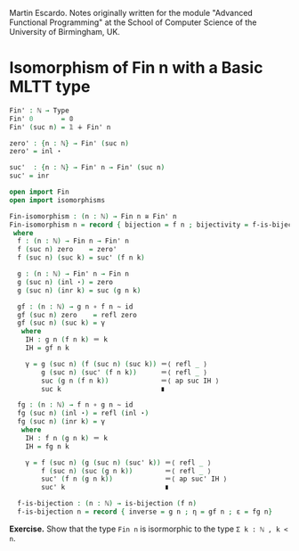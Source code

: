 
Martin Escardo.
Notes originally written for the module "Advanced Functional Programming"
at the School of Computer Science of the University of Birmingham, UK.


<!--
```agda
{-# OPTIONS --without-K --safe #-}

module Fin-functions where

open import prelude
```
-->

# Isomorphism of Fin n with a Basic MLTT type

```agda
Fin' : ℕ → Type
Fin' 0       = 𝟘
Fin' (suc n) = 𝟙 ∔ Fin' n

zero' : {n : ℕ} → Fin' (suc n)
zero' = inl ⋆

suc'  : {n : ℕ} → Fin' n → Fin' (suc n)
suc' = inr

open import Fin
open import isomorphisms

Fin-isomorphism : (n : ℕ) → Fin n ≅ Fin' n
Fin-isomorphism n = record { bijection = f n ; bijectivity = f-is-bijection n }
 where
  f : (n : ℕ) → Fin n → Fin' n
  f (suc n) zero    = zero'
  f (suc n) (suc k) = suc' (f n k)

  g : (n : ℕ) → Fin' n → Fin n
  g (suc n) (inl ⋆) = zero
  g (suc n) (inr k) = suc (g n k)

  gf : (n : ℕ) → g n ∘ f n ∼ id
  gf (suc n) zero    = refl zero
  gf (suc n) (suc k) = γ
   where
    IH : g n (f n k) ＝ k
    IH = gf n k

    γ = g (suc n) (f (suc n) (suc k)) ＝⟨ refl _ ⟩
        g (suc n) (suc' (f n k))      ＝⟨ refl _ ⟩
        suc (g n (f n k))             ＝⟨ ap suc IH ⟩
        suc k                         ∎

  fg : (n : ℕ) → f n ∘ g n ∼ id
  fg (suc n) (inl ⋆) = refl (inl ⋆)
  fg (suc n) (inr k) = γ
   where
    IH : f n (g n k) ＝ k
    IH = fg n k

    γ = f (suc n) (g (suc n) (suc' k)) ＝⟨ refl _ ⟩
        f (suc n) (suc (g n k))        ＝⟨ refl _ ⟩
        suc' (f n (g n k))             ＝⟨ ap suc' IH ⟩
        suc' k                         ∎

  f-is-bijection : (n : ℕ) → is-bijection (f n)
  f-is-bijection n = record { inverse = g n ; η = gf n ; ε = fg n}
```

**Exercise.** Show that the type `Fin n` is isormorphic to the type `Σ k : ℕ , k < n`.
